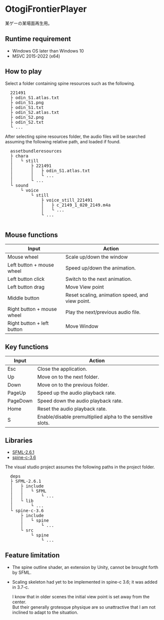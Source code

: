 # OtogiFrontierPlayer
某ゲーの某場面再生用。

## Runtime requirement
- Windows OS later than Windows 10
- MSVC 2015-2022 (x64)

## How to play
Select a folder containing spine resources such as the following.
<pre>
  221491
  ├ odin_S1.atlas.txt
  ├ odin_S1.png
  ├ odin_S1.txt
  ├ odin_S2.atlas.txt
  ├ odin_S2.png
  ├ odin_S2.txt
  └ ...
</pre>

After selecting spine resources folder, the audio files will be searched assuming the following relative path, and loaded if found.
<pre>
  assetbundleresources
  ├ chara
  │   └ still
  │       ├ 221491
  │       │   ├ odin_S1.atlas.txt
  │       │   └ ...
  │       └ ...
  └ sound
      └ voice
          └ still
              ├ voice_still_221491
              │   ├ c_2149_1_020_2149.m4a
              │   └ ...
              └ ...
  </pre>

## Mouse functions
| Input  | Action  |
| --- | --- |
| Mouse wheel | Scale up/down the window |
| Left button + mouse wheel | Speed up/down the animation. |
| Left button click | Switch to the next animation. |
| Left button drag | Move View point |
| Middle button | Reset scaling, animation speed, and view point. |
| Right button + mouse wheel | Play the next/previous audio file. |
| Right button + left button | Move Window |

## Key functions
| Input  | Action  |
| --- | --- |
| Esc | Close the application. |
| Up | Move on to the next folder. |
| Down | Move on to the previous folder. |
| PageUp | Speed up the audio playback rate. |
| PageDown | Speed down the audio playback rate. |
| Home | Reset the audio playback rate.|  
| S | Enable/disable premultiplied alpha to the sensitive slots.|  

## Libraries
- [SFML-2.6.1](https://www.sfml-dev.org/download/sfml/2.6.1/)
- [spine-c-3.6](https://github.com/EsotericSoftware/spine-runtimes/tree/3.6)

The visual studio project assumes the following paths in the project folder.
<pre>
  deps
  ├ SFML-2.6.1
  │   ├ include
  │   │   └ SFML
  │   │       └ ...
  │   └ lib
  │       └ ...
  └ spine-c-3.6
      ├ include
      │   └ spine
      │       └ ...
      └ src
          └ spine
              └ ...
</pre>

## Feature limitation
- The spine outline shader, an extension by Unity, cannot be brought forth by SFML.
- Scaling skeleton had yet to be implemented in spine-c 3.6; it was added in 3.7-c.

  I know that in older scenes the initial view point is set away from the center.  
  But their generally grotesque physique are so unattractive that I am not inclined to adapt to the situation.
